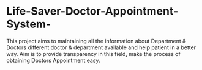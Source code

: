 # Life-Saver-Doctor-Appointment-System-
This project aims to maintaining all the information about Department &amp; Doctors different doctor &amp; department available and help patient in a better way. Aim is to provide transparency in this field, make the process of obtaining Doctors Appointment easy.
